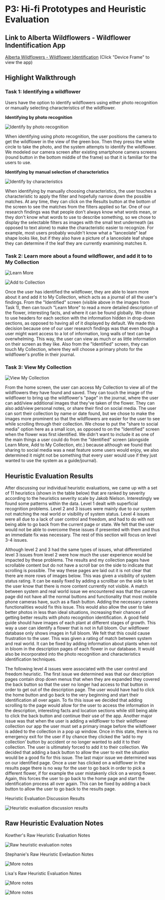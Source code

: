

# P3: Hi-fi Prototypes and Heuristic Evaluation

## Link to Alberta Wildflowers - Wildflower Indentification App

[Alberta Wildflowers - Wildflower Identification](http://j9ji3r.axshare.com/#g=1&p=app_content) (Click "Device Frame" to view the app)

## Highlight Walkthrough
### Task 1: Identifying a wildflower
Users have the option to identify wildflowers using either photo recognition or manually selecting characteristics of the wildflower.

**Identifying by photo recognition**

![](https://kowther.github.io/FieldGuide-481/takephoto.gif "Identify by photo recognition")

When identifying using photo recognition, the user positions the camera to get the wildflower in the view of the green box. Then they press the white circle to take the photo, and the system attempts to identify the wildflower. We modeled our camera screen after existing smartphone camera screens (round button in the bottom middle of the frame) so that it is familiar for the users to use.



**Identifying by manual selection of characteristics**

![](https://kowther.github.io/FieldGuide-481/characteristics.gif "Identify by characteristics")

When identifying by manually choosing characteristics, the user touches a characteristic to apply the filter and hopefully narrow down the possible matches. At any time, they can click on the Results button at the bottom of the screen to see the matches from the filters applied so far. One of our research findings was that people don't always know what words mean, or they don't know what words to use to describe something, so we chose to display the selectable filters as images with the small text underneath (as opposed to text alone) to make the characteristic easier to recognize. For example, most users probably wouldn't know what a "lanceolate" leaf shape looks like, but if they also have a picture of a lanceolate leaf shape they can determine if the leaf they are currently examining matches it.

### Task 2: Learn more about a found wildflower, and add it to to My Collection

![](https://kowther.github.io/FieldGuide-481/learnmore.gif "Learn More")

![](https://kowther.github.io/FieldGuide-481/addtocollection.gif "Add to Collection")

Once the user has identified the wildflower, they are able to learn more about it and add it to My Collection, which acts as a journal of all the user's findings. From the "Identified" screen (visible above in the images from Task 1), then can touch "Learn More" to read a more detailed description of the flower, interesting facts, and where it can be found globally. We chose to use headers for each section with the information hidden in drop-down sections, as opposed to having all of it displayed by default. We made this decision because one of our user research findings was that even though a user might want access to a lot of information, long walls of text can be overwhelming. This way, the user can view as much or as little information on their screen as they like. Also from the "Identified" screen, they can touch My Collection, where they will choose a primary photo for the wildflower's profile in their journal.


### Task 3: View My Collection

![](https://kowther.github.io/FieldGuide-481/collection.gif "View My Collection")

From the home screen, the user can access My Collection to view all of the wildflowers they have found and saved. They can touch the image of the wildflower to bring up the wildflower's "page" in the journal, where the user can add/view additional images that they've taken of the flower. They can also add/view personal notes, or share their find on social media. The user can sort their collection by name or date found, but we chose to make the images more prominent so that the wildflowers are easier for the user to see while scrolling through their collection. We chose to put the "share to social media" option here as a small icon, as opposed to on the "Identified" screen when the flower was first identified. We didn't want to include it as one of the main things a user could do from the "Identified" screen (alongside Learn More, Add to My Collection, etc.) because although we found that sharing to social media was a neat feature some users would enjoy, we also determined it might not be something that every user would use if they just wanted to use the system as a guide/journal).

## Heuristic Evaluation Results

After discussing our individual heuristic evaluations, we came up with a set of 11 heuristics (shown in the table below) that are ranked by severity according to the heuristics severity scale by Jakob Nielson. Interestingly we found some patterns within the data. Level 1 dealt with superficial recognition problems. Level 2 and 3 issues were mainly due to our system not matching the real world or visibility of system status. Level 4 issues were all due to a lack of user control and freedom, and had to do with not being able to go back from the current page or state. We felt that the user would not be able to overcome these issues if presented with them and thus an immediate fix was necessary. The rest of this section will focus on level 3-4 issues.

Although level 2 and 3 had the same types of issues, what differentiated level 3 issues from level 2 were how much the user experience would be impacted by these problems. The results and my collection pages have scrollable content but do not have a scroll bar on the side to indicate that scrolling is possible. The way these pages are laid out it is not clear that there are more rows of images below. This was given a visibility of system status rating. It can be easily fixed by adding a scrollbar on the side to let the user know that there is more content currently not visible. A match between system and real world issue we encountered was that the camera page did not have all the normal buttons and functionality that most mobile phone cameras have, such as a flash button. Adding the necessary camera functionalities would fix this issue. This would also allow the user to take better photos in less than ideal situations, increasing their chances of getting better results with photo recognition identification. A good field guide should have images of each plant at different stages of growth. This way a user can identify a flower that is not in full bloom. Our wildflower database only shows images in full bloom. We felt that this could cause frustration to the user. This was given a rating of match between system and real world. It can be fixed by adding information about plants when not in bloom in the description pages of each flower in our database. It would also be incorporated into the photo recognition and characteristics identification techniques.  

The following level 4 issues were associated with the user control and freedom heuristic. The first issue we determined was that our description pages contain drop down menus that when they are expanded they covered the back button so that the user no longer had access to that button in order to get out of the description page. The user would have had to click the home button and go back to the very beginning and start their identification all over again. To fix this issue we decided that adding scrolling to the page would allow for the user to access the information in the description, interesting facts and location sections while still being able to click the back button and continue their use of the app. Another major issue was that when the user is adding a wildflower to their wildflower collection our app the user must set a primary image before the wildflower is added to the collection in a pop up window. Once in this state, there is no emergency exit for the user if by chance they clicked the ‘add to my collection’ button by accident or no longer wanted to add it to their collection. The user is ultimately forced to add it to their collection. We decided that adding a back button to allow the user to exit the situation would be a good fix for this issue. The last major issue we determined was on our identified page. Once a user has clicked on a wildflower in the results page there is no way for the user to go back in order to pick a different flower, if for example the user mistakenly click on a wrong flower. Again, this forces the user to go back to the home page and start the identification process all over again. This can be fixed by adding a back button to allow the user to go back to the results page. 

Heuristic Evaluation Discussion Results

![](https://kowther.github.io/FieldGuide-481/heuristics_discussion_resuts.png "Heuristic evaluation discussion results")

## Raw Heuristic Evaluation Notes

Kowther's Raw Heuristic Evaluation Notes

![](https://kowther.github.io/FieldGuide-481/HeuristicAnalysis_Kowther.jpg "Raw heuristic evaluation notes")

Stephanie's Raw Heuristic Evelaution Notes

![](https://kowther.github.io/FieldGuide-481/HeuristicAnalysis_Stephanie.jpg "More notes")

Lisa's Raw Heuristic Evaluation Notes

![](https://kowther.github.io/FieldGuide-481/HeuristicAnalysis_Lisa.JPG "More notes")

![](https://kowther.github.io/FieldGuide-481/HeuristicAnalysis_Lisa2.JPG "More notes")




